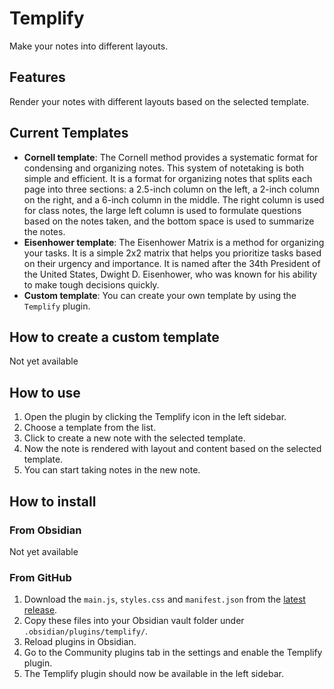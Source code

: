 # Templify

Make your notes into different layouts.

## Features

Render your notes with different layouts based on the selected template.

## Current Templates

- **Cornell template**: The Cornell method provides a systematic format for condensing and organizing notes. This system of notetaking is both simple and efficient. It is a format for organizing notes that splits each page into three sections: a 2.5-inch column on the left, a 2-inch column on the right, and a 6-inch column in the middle. The right column is used for class notes, the large left column is used to formulate questions based on the notes taken, and the bottom space is used to summarize the notes.
- **Eisenhower template**: The Eisenhower Matrix is a method for organizing your tasks. It is a simple 2x2 matrix that helps you prioritize tasks based on their urgency and importance. It is named after the 34th President of the United States, Dwight D. Eisenhower, who was known for his ability to make tough decisions quickly.
- **Custom template**: You can create your own template by using the `Templify` plugin.

## How to create a custom template

Not yet available

## How to use

1. Open the plugin by clicking the Templify icon in the left sidebar.
2. Choose a template from the list.
3. Click to create a new note with the selected template.
4. Now the note is rendered with layout and content based on the selected template.
5. You can start taking notes in the new note.

## How to install

### From Obsidian

Not yet available

### From GitHub

1. Download the `main.js`, `styles.css` and `manifest.json` from the [latest release](https://github.com/quorafind/templify/releases/latest).
2. Copy these files into your Obsidian vault folder under `.obsidian/plugins/templify/`.
3. Reload plugins in Obsidian.
4. Go to the Community plugins tab in the settings and enable the Templify plugin.
5. The Templify plugin should now be available in the left sidebar.

